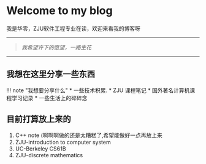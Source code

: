 # Welcome to my blog

我是华零，ZJU软件工程专业在读，欢迎来看我的博客呀

---
>*我希望许下的愿望，一路生花*

---

## 我想在这里分享一些东西

!!! note "我想要分享什么"
    * 一些技术积累.
    * ZJU 课程笔记
    * 国外著名计算机课程学习记录
    * 一些生活上的碎碎念

## 目前打算放上来的

1. C++ note  (啊啊啊做的还是太糟糕了,希望能做好一点再放上来
2. ZJU-introduction to computer system
3. UC-Berkeley CS61B
4. ZJU-discrete mathematics
